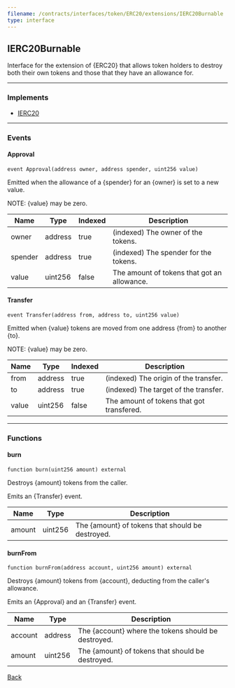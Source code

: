 ```yaml
---
filename: /contracts/interfaces/token/ERC20/extensions/IERC20Burnable
type: interface
---
```


## IERC20Burnable

Interface for the extension of {ERC20} that allows token holders to destroy both their own tokens
and those that they have an allowance for.

***

### Implements

- [IERC20](/contracts/interfaces/token/ERC20/IERC20)

***

### Events

#### Approval

```solidity
event Approval(address owner, address spender, uint256 value)
```

Emitted when the allowance of a {spender} for an {owner} is set to a new value.

NOTE: {value} may be zero.

| Name | Type | Indexed | Description |
| ---- | ---- | ------- | ----------- |
| owner | address | true | (indexed) The owner of the tokens. |
| spender | address | true | (indexed) The spender for the tokens. |
| value | uint256 | false | The amount of tokens that got an allowance. |

#### Transfer

```solidity
event Transfer(address from, address to, uint256 value)
```

Emitted when {value} tokens are moved from one address {from} to another {to}.

NOTE: {value} may be zero.

| Name | Type | Indexed | Description |
| ---- | ---- | ------- | ----------- |
| from | address | true | (indexed) The origin of the transfer. |
| to | address | true | (indexed) The target of the transfer. |
| value | uint256 | false | The amount of tokens that got transfered. |

***

### Functions

#### burn

```solidity
function burn(uint256 amount) external
```

Destroys {amount} tokens from the caller.

Emits an {Transfer} event.

| Name | Type | Description |
| ---- | ---- | ----------- |
| amount | uint256 | The {amount} of tokens that should be destroyed. |

#### burnFrom

```solidity
function burnFrom(address account, uint256 amount) external
```

Destroys {amount} tokens from {account}, deducting from the caller's allowance.

Emits an {Approval} and an {Transfer} event.

| Name | Type | Description |
| ---- | ---- | ----------- |
| account | address | The {account} where the tokens should be destroyed. |
| amount | uint256 | The {amount} of tokens that should be destroyed. |

[Back](/index)